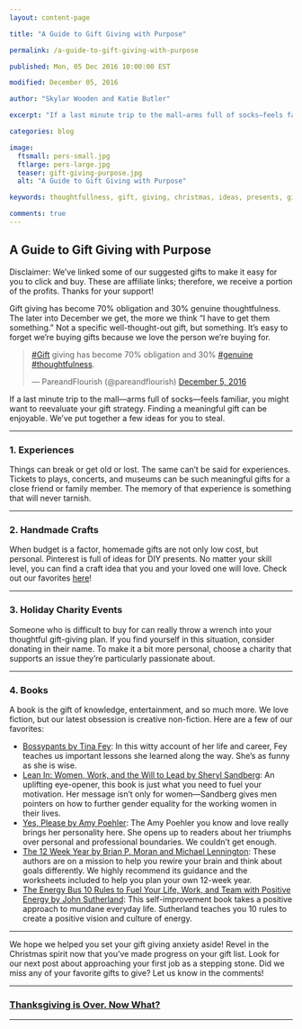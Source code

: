 ```yaml
---
layout: content-page

title: "A Guide to Gift Giving with Purpose"

permalink: /a-guide-to-gift-giving-with-purpose

published: Mon, 05 Dec 2016 10:00:00 EST

modified: December 05, 2016

author: "Skylar Wooden and Katie Butler"

excerpt: "If a last minute trip to the mall—arms full of socks—feels familiar, you might want to reevaluate your gift strategy. Finding a meaningful gift can be enjoyable."

categories: blog

image:
  ftsmall: pers-small.jpg
  ftlarge: pers-large.jpg
  teaser: gift-giving-purpose.jpg
  alt: "A Guide to Gift Giving with Purpose"

keywords: thoughtfullness, gift, giving, christmas, ideas, presents, gifts, merry christmas, happy holidays

comments: true
---
```

## A Guide to Gift Giving with Purpose

Disclaimer: We’ve linked some of our suggested gifts to make it easy for you to click and buy. These are affiliate links; therefore, we receive a portion of the profits. Thanks for your support!

Gift giving has become 70% obligation and 30% genuine thoughtfulness. The later into December we get, the more we think “I have to get them something.” Not a specific well-thought-out gift, but something. It’s easy to forget we’re buying gifts because we love the person we’re buying for.

<blockquote class="twitter-tweet tw-align-center" data-lang="en"><p lang="en" dir="ltr"><a href="https://twitter.com/hashtag/Gift?src=hash">#Gift</a> giving has become 70% obligation and 30% <a href="https://twitter.com/hashtag/genuine?src=hash">#genuine</a> <a href="https://twitter.com/hashtag/thoughtfulness?src=hash">#thoughtfulness</a>.</p>&mdash; PareandFlourish (@pareandflourish) <a href="https://twitter.com/pareandflourish/status/805814761330016256">December 5, 2016</a></blockquote>
<script async src="//platform.twitter.com/widgets.js" charset="utf-8"></script>

If a last minute trip to the mall—arms full of socks—feels familiar, you might want to reevaluate your gift strategy. Finding a meaningful gift can be enjoyable. We’ve put together a few ideas for you to steal.

<hr class="secondary">

### 1. Experiences

Things can break or get old or lost. The same can’t be said for experiences. Tickets to plays, concerts, and museums can be such meaningful gifts for a close friend or family member. The memory of that experience is something that will never tarnish. 

<hr class="secondary">

### 2. Handmade Crafts

When budget is a factor, homemade gifts are not only low cost, but personal. Pinterest is full of ideas for DIY presents. No matter your skill level, you can find a craft idea that you and your loved one will love. Check out our favorites <a href="https://www.pinterest.com/pareandflourish/diy-gifts/" target="_blank">here</a>!

<hr class="secondary">

### 3. Holiday Charity Events

Someone who is difficult to buy for can really throw a wrench into your thoughtful gift-giving plan. If you find yourself in this situation, consider donating in their name. To make it a bit more personal, choose a charity that supports an issue they’re particularly passionate about.

<hr class="secondary">

### 4. Books

A book is the gift of knowledge, entertainment, and so much more. We love fiction, but our latest obsession is creative non-fiction. Here are a few of our favorites:

<ul>
	<li><a href="{{site.url}}/resources/">Bossypants by Tina Fey</a>: In this witty account of her life and career, Fey teaches us important lessons she learned along the way. She’s as funny as she is wise.</li>
	<li><a href="{{site.url}}/resources/">Lean In: Women, Work, and the Will to Lead by Sheryl Sandberg</a>: An uplifting eye-opener, this book is just what you need to fuel your motivation. Her message isn’t only for women—Sandberg gives men pointers on how to further gender equality for the working women in their lives.</li>
	<li><a href="{{site.url}}/resources/">Yes, Please by Amy Poehler</a>: The Amy Poehler you know and love really brings her personality here. She opens up to readers about her triumphs over personal and professional boundaries. We couldn’t get enough.</li>
	<li><a href="{{site.url}}/resources/">The 12 Week Year by Brian P. Moran and Michael Lennington</a>: These authors are on a mission to help you rewire your brain and think about goals differently. We highly recommend its guidance and the worksheets included to help you plan your own 12-week year.</li>
	<li><a href="{{site.url}}/resources/">The Energy Bus 10 Rules to Fuel Your Life, Work, and Team with Positive Energy by John Sutherland</a>: This self-improvement book takes a positive approach to mundane everyday life. Sutherland teaches you 10 rules to create a positive vision and culture of energy. </li>
</ul>

<hr class="secondary">

We hope we helped you set your gift giving anxiety aside! Revel in the Christmas spirit now that you’ve made progress on your gift list. Look for our next post about approaching your first job as a stepping stone. Did we miss any of your favorite gifts to give? Let us know in the comments!

<hr class="primary">

<div class="row"> <!-- "pagination" -->
	<div class="col-xs-6 paginate">
			<a href="{{site.url}}/personal-development/thanksgiving-over-now-what/">
				<div class="col-xs-12 arrow"><i class="fa fa-arrow-left" aria-hidden="true"></i></div>
				<div class="col-xs-12 text"><h3>Thanksgiving is Over. Now What?</h3></div>		
			</a>
	</div>
	<div class="col-xs-6 paginate">
	</div>
</div> <!-- close "pagination" -->

<hr class="primary">